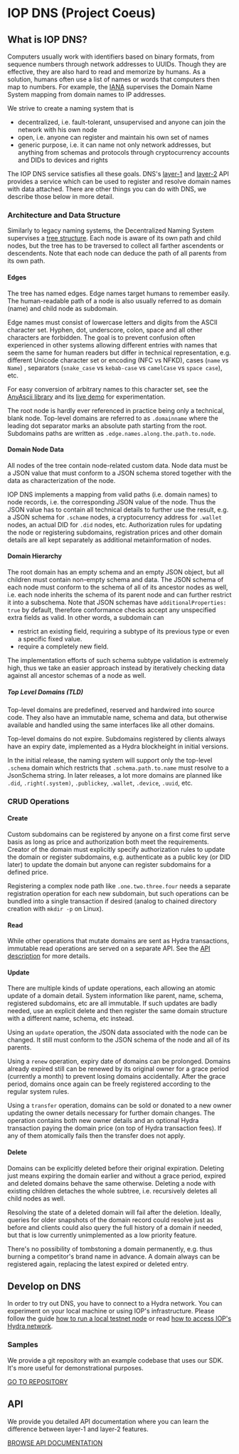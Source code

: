 # IOP DNS (Project Coeus)

## What is IOP DNS?

Computers usually work with identifiers based on binary formats, from sequence numbers through network addresses to UUIDs. Though they are effective, they are also hard to read and memorize by humans. As a solution, humans often use a list of names or words that computers then map to numbers. For example, the [IANA](https://en.wikipedia.org/wiki/Internet_Assigned_Numbers_Authority) supervises the Domain Name System mapping from domain names to IP addresses.

We strive to create a naming system that is

- decentralized, i.e. fault-tolerant, unsupervised and anyone can join the network with his own node
- open, i.e. anyone can register and maintain his own set of names
- generic purpose, i.e. it can name not only network addresses, but anything from schemas and protocols through cryptocurrency accounts and DIDs to devices and rights

The IOP DNS service satisfies all these goals. DNS's [layer-1](/api/layer1_api) and [layer-2](/api/layer2_api) API provides a service which can be used to register and resolve domain names with data attached. There are other things you can do with DNS, we describe those below in more detail.

### Architecture and Data Structure

Similarly to legacy naming systems, the Decentralized Naming System supervises a [tree structure](https://en.wikipedia.org/wiki/Tree_%28data_structure%29). Each node is aware of its own path and child nodes, but the tree has to be traversed to collect all farther ascendents or descendents. Note that each node can deduce the path of all parents from its own path.

#### Edges

The tree has named edges. Edge names target humans to remember easily. The human-readable path of a node is also usually referred to as domain (name) and child node as subdomain.

Edge names must consist of lowercase letters and digits from the ASCII character set. Hyphen, dot, underscore, colon, space and all other characters are forbidden. The goal is to prevent confusion often experienced in other systems allowing different entries with names that seem the same for human readers but differ in technical representation, e.g. different Unicode character set or encoding (NFC vs NFKD), cases (`name` vs `Name`) , separators (`snake_case` vs `kebab-case` vs `camelCase` vs `space case`), etc.

For easy conversion of arbitrary names to this character set, see the [AnyAscii library](https://github.com/anyascii/anyascii) and its [live demo](https://anyascii.com/) for experimentation.

The root node is hardly ever referenced in practice being only a technical, blank node. Top-level domains are referred to as `.domainname` where the leading dot separator marks an absolute path starting from the root. Subdomains paths are written as `.edge.names.along.the.path.to.node`.

#### Domain Node Data

All nodes of the tree contain node-related custom data. Node data must be a JSON value that must conform to a JSON schema stored together with the data as characterization of the node. 

IOP DNS implements a mapping from valid paths (i.e. domain names) to node records, i.e. the corresponding JSON value of the node. Thus the JSON value has to contain all technical details to further use the result, e.g. a JSON schema for `.schame` nodes, a cryptocurrency address for `.wallet` nodes, an actual DID for `.did` nodes, etc. Authorization rules for updating the node or registering subdomains, registration prices and other domain details are all kept separately as additional metainformation of nodes.

#### Domain Hierarchy

The root domain has an empty schema and an empty JSON object, but all children must contain non-empty schema and data. The JSON schema of each node must conform to the schema of all of its ancestor nodes as well, i.e. each node inherits the schema of its parent node and can further restrict it into a subschema. Note that JSON schemas have `additionalProperties: true` by default, therefore conformance checks accept any unspecified extra fields as valid. In other words, a subdomain can
- restrict an existing field, requiring a subtype of its previous type or even a specific fixed value.
- require a completely new field.

The implementation efforts of such schema subtype validation is extremely high, thus we take an easier approach instead by iteratively checking data against all ancestor schemas of a node as well.

##### Top Level Domains (TLD)

Top-level domains are predefined, reserved and hardwired into source code. They also have an immutable name, schema and data, but otherwise available and handled using the same interfaces like all other domains.

Top-level domains do not expire. Subdomains registered by clients always have an expiry date, implemented as a Hydra blockheight in initial versions.

In the initial release, the naming system will support only the top-level `.schema` domain which restricts that `.schema.path.to.name` must resolve to a JsonSchema string.
In later releases, a lot more domains are planned like `.did`, `.right(.system)`, `.publickey`, `.wallet`, `.device`, `.uuid`, etc.

### CRUD Operations

#### Create

Custom subdomains can be registered by anyone on a first come first serve basis as long as price and authorization both meet the requirements. Creator of the domain must explicitly specify authorization rules to update the domain or register subdomains, e.g. authenticate as a public key (or DID later) to update the domain but anyone can register subdomains for a defined price.

Registering a complex node path like `.one.two.three.four` needs a separate registration operation for each new subdomain, but such operations can be bundled into a single transaction if desired (analog to chained directory creation with `mkdir -p` on Linux).

#### Read

While other operations that mutate domains are sent as Hydra transactions, immutable read operations are served on a separate API. See the [API description](http://localhost:3000/api/) for more details.

#### Update

There are multiple kinds of update operations, each allowing an atomic update of a domain detail. System information like parent, name, schema, registered subdomains, etc are all immutable. If such updates are badly needed, use an explicit delete and then register the same domain structure with a different name, schema, etc instead.

Using an `update` operation, the JSON data associated with the node can be changed. It still must conform to the JSON schema of the node and all of its parents.

Using a `renew` operation, expiry date of domains can be prolonged. Domains already expired still can be renewed by its original owner for a grace period (currently a month) to prevent losing domains accidentally. After the grace period, domains once again can be freely registered according to the regular system rules.

Using a `transfer` operation, domains can be sold or donated to a new owner updating the owner details necessary for further domain changes. The operation contains both new owner details and an optional Hydra transaction paying the domain price (on top of Hydra transaction fees). If any of them atomically fails then the transfer does not apply.

#### Delete

Domains can be explicitly deleted before their original expiration. Deleting just means expiring the domain earlier and without a grace period, expired and deleted domains behave the same otherwise. Deleting a node with existing children detaches the whole subtree, i.e. recursively deletes all child nodes as well.

Resolving the state of a deleted domain will fail after the deletion. Ideally, queries for older snapshots of the domain record could resolve just as before and clients could also query the full history of a domain if needed, but that is low currently unimplemented as a low priority feature.

There's no possibility of tombstoning a domain permanently, e.g. thus burning a competitor's brand name in advance. A domain always can be registered again, replacing the latest expired or deleted entry.

## Develop on DNS

In order to try out DNS, you have to connect to a Hydra network. You can experiment on your local machine or using IOP's infrastructure.
Please follow the guide [how to run a local testnet node](/hydra#run-testnet-node) or read [how to access IOP's Hydra network](/hydra#hydra-networks).

### Samples

We provide a git repository with an example codebase that uses our SDK. It's more useful for demonstrational purposes.

<a href="https://github.com/Internet-of-People/ts-examples/tree/master/coeus" target="_blank" class="btn btn-sm btn-outline-primary">GO TO REPOSITORY</a>

## API

We provide you detailed API documentation where you can learn the difference between layer-1 and layer-2 features.

<a href="/api/" class="btn btn-sm btn-outline-primary">BROWSE API DOCUMENTATION</a>